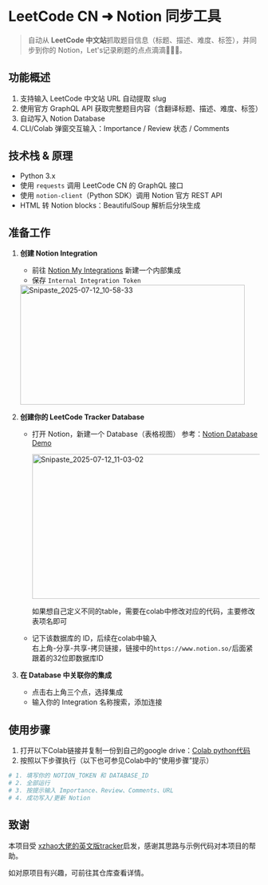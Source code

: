 # LeetCode CN ➜ Notion 同步工具

> 自动从 **LeetCode 中文站**抓取题目信息（标题、描述、难度、标签），并同步到你的 Notion，Let's记录刷题的点点滴滴🧑‍🤝‍🧑。

## 功能概述

1. 支持输入 LeetCode 中文站 URL 自动提取 slug  
2. 使用官方 GraphQL API 获取完整题目内容（含翻译标题、描述、难度、标签）  
3. 自动写入 Notion Database  
4. CLI/Colab 弹窗交互输入：Importance / Review 状态 / Comments

## 技术栈 & 原理

- Python 3.x
- 使用 `requests` 调用 LeetCode CN 的 GraphQL 接口
- 使用 `notion-client`（Python SDK）调用 Notion 官方 REST API
- HTML 转 Notion blocks：BeautifulSoup 解析后分块生成

## 准备工作

1. **创建 Notion Integration**  
   - 前往 [Notion My Integrations](https://www.notion.com/my-integrations) 新建一个内部集成  
   - 保存 `Internal Integration Token`
   <img width="450" height="240" alt="Snipaste_2025-07-12_10-58-33" src="https://github.com/user-attachments/assets/79e2e8b0-3f56-48c2-b762-a3d951e90d83" />


2. **创建你的 LeetCode Tracker Database**
   - 打开 Notion，新建一个 Database（表格视图）
     参考：[Notion Database Demo](https://held-cress-aa2.notion.site/ebd/22ea5250489c80869851e6fac66ca7dc?v=22ea5250489c81238de0000c775032d6)
     
     <img width="750" height="290" alt="Snipaste_2025-07-12_11-03-02" src="https://github.com/user-attachments/assets/778e7403-6b98-4b58-b18a-745375a19f4d" />
     
     如果想自己定义不同的table，需要在colab中修改对应的代码，主要修改表项名即可
   - 记下该数据库的 ID，后续在colab中输入  
右上角-分享-共享-拷贝链接，链接中的`https://www.notion.so/`后面紧跟着的32位即数据库ID

3. **在 Database 中关联你的集成**
   - 点击右上角三个点，选择集成
   - 输入你的 Integration 名称搜索，添加连接
     


## 使用步骤

1. 打开以下Colab链接并复制一份到自己的google drive：[Colab python代码](https://colab.research.google.com/drive/1S5_OcN1mXaemD7RlXbCeJMNr0t2G1vEb?usp=sharing)
2. 按照以下步骤执行（以下也可参见Colab中的“使用步骤”提示）
```bash
# 1. 填写你的 NOTION_TOKEN 和 DATABASE_ID
# 2. 全部运行
# 3. 按提示输入 Importance、Review、Comments、URL
# 4. 成功写入/更新 Notion
```
## 致谢

本项目受 [xzhao大佬的英文版tracker](https://github.com/xzhao11/leetcode_to_notion)启发，感谢其思路与示例代码对本项目的帮助。

如对原项目有兴趣，可前往其仓库查看详情。

